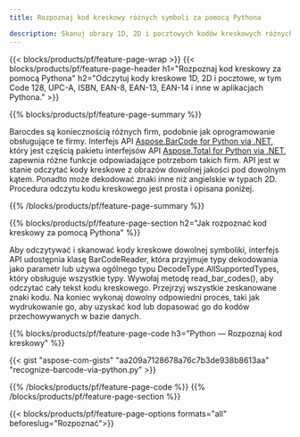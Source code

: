 ```yaml
---
title: Rozpoznaj kod kreskowy różnych symboli za pomocą Pythona 

description: Skanuj obrazy 1D, 2D i pocztowych kodów kreskowych różnych symboli, w tym 128 i QR w Pythonie, używając kilku linii kodu 
---
```


{{< blocks/products/pf/feature-page-wrap >}}
{{< blocks/products/pf/feature-page-header h1="Rozpoznaj kod kreskowy za pomocą Pythona" h2="Odczytuj kody kreskowe 1D, 2D i pocztowe, w tym Code 128, UPC-A, ISBN, EAN-8, EAN-13, EAN-14 i inne w aplikacjach Pythona." >}}

{{% blocks/products/pf/feature-page-summary %}}

Barocdes są koniecznością różnych firm, podobnie jak oprogramowanie obsługujące te firmy. Interfejs API [Aspose.BarCode for Python via .NET](https://products.aspose.com/barcode/python-net/), który jest częścią pakietu interfejsów API [Aspose.Total for Python via .NET](https://products.aspose.com/total/python-net/), zapewnia różne funkcje odpowiadające potrzebom takich firm. API jest w stanie odczytać kody kreskowe z obrazów dowolnej jakości pod dowolnym kątem. Ponadto może dekodować znaki inne niż angielskie w typach 2D. Procedura odczytu kodu kreskowego jest prosta i opisana poniżej.

{{% /blocks/products/pf/feature-page-summary  %}}

{{% blocks/products/pf/feature-page-section  h2="Jak rozpoznać kod kreskowy za pomocą Pythona" %}}

Aby odczytywać i skanować kody kreskowe dowolnej symboliki, interfejs API udostępnia klasę BarCodeReader, która przyjmuje typy dekodowania jako parametr lub używa ogólnego typu DecodeType.AllSupportedTypes, który obsługuje wszystkie typy. Wywołaj metodę read_bar_codes(), aby odczytać cały tekst kodu kreskowego. Przejrzyj wszystkie zeskanowane znaki kodu. Na koniec wykonaj dowolny odpowiedni proces, taki jak wydrukowanie go, aby uzyskać kod lub dopasować go do kodów przechowywanych w bazie danych.

{{% blocks/products/pf/feature-page-code h3="Python — Rozpoznaj kod kreskowy" %}}

{{< gist "aspose-com-gists" "aa209a7128678a76c7b3de938b8613aa" "recognize-barcode-via-python.py" >}}

{{% /blocks/products/pf/feature-page-code  %}}
{{% /blocks/products/pf/feature-page-section %}}

{{< blocks/products/pf/feature-page-options formats="all" beforeslug="Rozpoznać">}}
